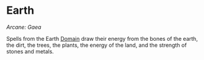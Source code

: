 # Earth

*Arcane: Gaea*

Spells from the Earth [Domain](Spell%20Domains.md) draw their energy from the bones of the earth, the dirt, the trees, the plants, the energy of the land, and the strength of stones and metals.
